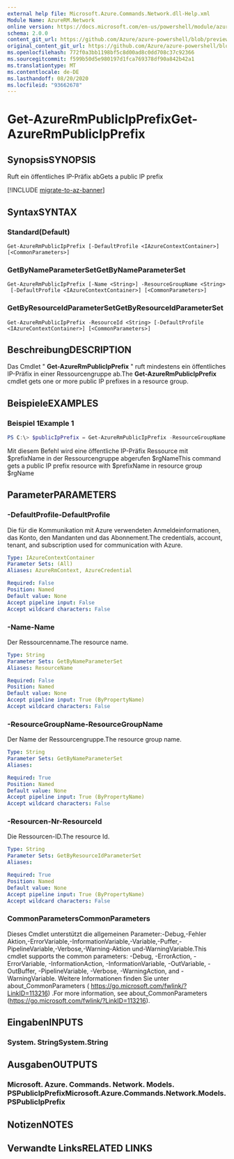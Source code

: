 ```yaml
---
external help file: Microsoft.Azure.Commands.Network.dll-Help.xml
Module Name: AzureRM.Network
online version: https://docs.microsoft.com/en-us/powershell/module/azurerm.network/get-azurermpublicipprefix
schema: 2.0.0
content_git_url: https://github.com/Azure/azure-powershell/blob/preview/src/ResourceManager/Network/Commands.Network/help/Get-AzureRmPublicIpPrefix.md
original_content_git_url: https://github.com/Azure/azure-powershell/blob/preview/src/ResourceManager/Network/Commands.Network/help/Get-AzureRmPublicIpPrefix.md
ms.openlocfilehash: 772f0a3bb1198bf5c8d00ad8c0dd708c37c92366
ms.sourcegitcommit: f599b50d5e980197d1fca769378df90a842b42a1
ms.translationtype: MT
ms.contentlocale: de-DE
ms.lasthandoff: 08/20/2020
ms.locfileid: "93662678"
---
```

# <span data-ttu-id="67de9-101">Get-AzureRmPublicIpPrefix</span><span class="sxs-lookup"><span data-stu-id="67de9-101">Get-AzureRmPublicIpPrefix</span></span>

## <span data-ttu-id="67de9-102">Synopsis</span><span class="sxs-lookup"><span data-stu-id="67de9-102">SYNOPSIS</span></span>
<span data-ttu-id="67de9-103">Ruft ein öffentliches IP-Präfix ab</span><span class="sxs-lookup"><span data-stu-id="67de9-103">Gets a public IP prefix</span></span>

[!INCLUDE [migrate-to-az-banner](../../includes/migrate-to-az-banner.md)]

## <span data-ttu-id="67de9-104">Syntax</span><span class="sxs-lookup"><span data-stu-id="67de9-104">SYNTAX</span></span>

### <span data-ttu-id="67de9-105">Standard</span><span class="sxs-lookup"><span data-stu-id="67de9-105">(Default)</span></span>
```
Get-AzureRmPublicIpPrefix [-DefaultProfile <IAzureContextContainer>] [<CommonParameters>]
```

### <span data-ttu-id="67de9-106">GetByNameParameterSet</span><span class="sxs-lookup"><span data-stu-id="67de9-106">GetByNameParameterSet</span></span>
```
Get-AzureRmPublicIpPrefix [-Name <String>] -ResourceGroupName <String>
 [-DefaultProfile <IAzureContextContainer>] [<CommonParameters>]
```

### <span data-ttu-id="67de9-107">GetByResourceIdParameterSet</span><span class="sxs-lookup"><span data-stu-id="67de9-107">GetByResourceIdParameterSet</span></span>
```
Get-AzureRmPublicIpPrefix -ResourceId <String> [-DefaultProfile <IAzureContextContainer>] [<CommonParameters>]
```

## <span data-ttu-id="67de9-108">Beschreibung</span><span class="sxs-lookup"><span data-stu-id="67de9-108">DESCRIPTION</span></span>
<span data-ttu-id="67de9-109">Das Cmdlet " **Get-AzureRmPublicIpPrefix** " ruft mindestens ein öffentliches IP-Präfix in einer Ressourcengruppe ab.</span><span class="sxs-lookup"><span data-stu-id="67de9-109">The **Get-AzureRmPublicIpPrefix** cmdlet gets one or more public IP prefixes in a resource group.</span></span>

## <span data-ttu-id="67de9-110">Beispiele</span><span class="sxs-lookup"><span data-stu-id="67de9-110">EXAMPLES</span></span>

### <span data-ttu-id="67de9-111">Beispiel 1</span><span class="sxs-lookup"><span data-stu-id="67de9-111">Example 1</span></span>
```powershell
PS C:\> $publicIpPrefix = Get-AzureRmPublicIpPrefix -ResourceGroupName $rgname -Name $prefixName
```

<span data-ttu-id="67de9-112">Mit diesem Befehl wird eine öffentliche IP-Präfix Ressource mit $prefixName in der Ressourcengruppe abgerufen $rgName</span><span class="sxs-lookup"><span data-stu-id="67de9-112">This command gets a public IP prefix resource with $prefixName in resource group $rgName</span></span>

## <span data-ttu-id="67de9-113">Parameter</span><span class="sxs-lookup"><span data-stu-id="67de9-113">PARAMETERS</span></span>

### <span data-ttu-id="67de9-114">-DefaultProfile</span><span class="sxs-lookup"><span data-stu-id="67de9-114">-DefaultProfile</span></span>
<span data-ttu-id="67de9-115">Die für die Kommunikation mit Azure verwendeten Anmeldeinformationen, das Konto, den Mandanten und das Abonnement.</span><span class="sxs-lookup"><span data-stu-id="67de9-115">The credentials, account, tenant, and subscription used for communication with Azure.</span></span>

```yaml
Type: IAzureContextContainer
Parameter Sets: (All)
Aliases: AzureRmContext, AzureCredential

Required: False
Position: Named
Default value: None
Accept pipeline input: False
Accept wildcard characters: False
```

### <span data-ttu-id="67de9-116">-Name</span><span class="sxs-lookup"><span data-stu-id="67de9-116">-Name</span></span>
<span data-ttu-id="67de9-117">Der Ressourcenname.</span><span class="sxs-lookup"><span data-stu-id="67de9-117">The resource name.</span></span>

```yaml
Type: String
Parameter Sets: GetByNameParameterSet
Aliases: ResourceName

Required: False
Position: Named
Default value: None
Accept pipeline input: True (ByPropertyName)
Accept wildcard characters: False
```

### <span data-ttu-id="67de9-118">-ResourceGroupName</span><span class="sxs-lookup"><span data-stu-id="67de9-118">-ResourceGroupName</span></span>
<span data-ttu-id="67de9-119">Der Name der Ressourcengruppe.</span><span class="sxs-lookup"><span data-stu-id="67de9-119">The resource group name.</span></span>

```yaml
Type: String
Parameter Sets: GetByNameParameterSet
Aliases:

Required: True
Position: Named
Default value: None
Accept pipeline input: True (ByPropertyName)
Accept wildcard characters: False
```

### <span data-ttu-id="67de9-120">-Resourcen-Nr</span><span class="sxs-lookup"><span data-stu-id="67de9-120">-ResourceId</span></span>
<span data-ttu-id="67de9-121">Die Ressourcen-ID.</span><span class="sxs-lookup"><span data-stu-id="67de9-121">The resource Id.</span></span>

```yaml
Type: String
Parameter Sets: GetByResourceIdParameterSet
Aliases:

Required: True
Position: Named
Default value: None
Accept pipeline input: True (ByPropertyName)
Accept wildcard characters: False
```

### <span data-ttu-id="67de9-122">CommonParameters</span><span class="sxs-lookup"><span data-stu-id="67de9-122">CommonParameters</span></span>
<span data-ttu-id="67de9-123">Dieses Cmdlet unterstützt die allgemeinen Parameter:-Debug,-Fehler Aktion,-ErrorVariable,-InformationVariable,-Variable,-Puffer,-PipelineVariable,-Verbose,-Warning-Aktion und-WarningVariable.</span><span class="sxs-lookup"><span data-stu-id="67de9-123">This cmdlet supports the common parameters: -Debug, -ErrorAction, -ErrorVariable, -InformationAction, -InformationVariable, -OutVariable, -OutBuffer, -PipelineVariable, -Verbose, -WarningAction, and -WarningVariable.</span></span>
<span data-ttu-id="67de9-124">Weitere Informationen finden Sie unter about_CommonParameters ( https://go.microsoft.com/fwlink/?LinkID=113216) .</span><span class="sxs-lookup"><span data-stu-id="67de9-124">For more information, see about_CommonParameters (https://go.microsoft.com/fwlink/?LinkID=113216).</span></span>

## <span data-ttu-id="67de9-125">Eingaben</span><span class="sxs-lookup"><span data-stu-id="67de9-125">INPUTS</span></span>

### <span data-ttu-id="67de9-126">System. String</span><span class="sxs-lookup"><span data-stu-id="67de9-126">System.String</span></span>


## <span data-ttu-id="67de9-127">Ausgaben</span><span class="sxs-lookup"><span data-stu-id="67de9-127">OUTPUTS</span></span>

### <span data-ttu-id="67de9-128">Microsoft. Azure. Commands. Network. Models. PSPublicIpPrefix</span><span class="sxs-lookup"><span data-stu-id="67de9-128">Microsoft.Azure.Commands.Network.Models.PSPublicIpPrefix</span></span>


## <span data-ttu-id="67de9-129">Notizen</span><span class="sxs-lookup"><span data-stu-id="67de9-129">NOTES</span></span>

## <span data-ttu-id="67de9-130">Verwandte Links</span><span class="sxs-lookup"><span data-stu-id="67de9-130">RELATED LINKS</span></span>
